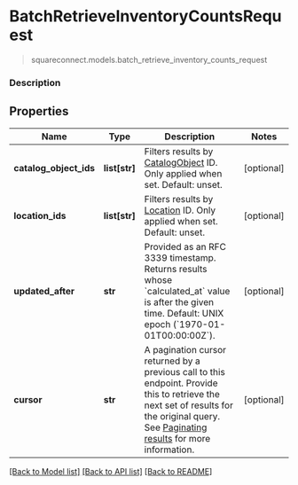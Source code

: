 # BatchRetrieveInventoryCountsRequest
> squareconnect.models.batch_retrieve_inventory_counts_request

### Description



## Properties
Name | Type | Description | Notes
------------ | ------------- | ------------- | -------------
**catalog_object_ids** | **list[str]** | Filters results by [CatalogObject](#type-catalogobject) ID. Only applied when set. Default: unset. | [optional] 
**location_ids** | **list[str]** | Filters results by [Location](#type-location) ID. Only applied when set. Default: unset. | [optional] 
**updated_after** | **str** | Provided as an RFC 3339 timestamp. Returns results whose &#x60;calculated_at&#x60; value is after the given time. Default: UNIX epoch (&#x60;1970-01-01T00:00:00Z&#x60;). | [optional] 
**cursor** | **str** | A pagination cursor returned by a previous call to this endpoint. Provide this to retrieve the next set of results for the original query.  See [Paginating results](#paginatingresults) for more information. | [optional] 

[[Back to Model list]](../README.md#documentation-for-models) [[Back to API list]](../README.md#documentation-for-api-endpoints) [[Back to README]](../README.md)


